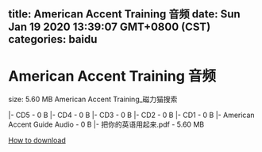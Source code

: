 
title: American Accent Training 音频
date: Sun Jan 19 2020 13:39:07 GMT+0800 (CST)    
categories: baidu
---

# American Accent Training 音频
size: 5.60 MB
 American Accent Training_磁力猫搜索
 
|- CD5 - 0 B
|- CD4 - 0 B
|- CD3 - 0 B
|- CD2 - 0 B
|- CD1 - 0 B
|- American Accent Guide Audio - 0 B
|- 把你的英语用起来.pdf - 5.60 MB

[How to download](https://bpcam.bemobtrk.com/go/2ceec3aa-1ca2-46d6-b9ff-aaa5c184517c?jno=2015)